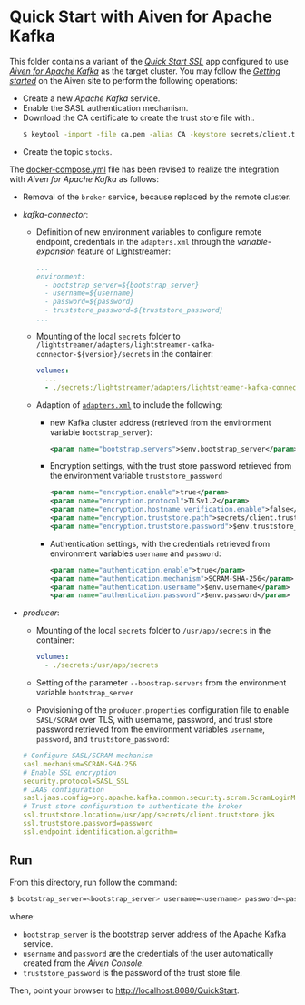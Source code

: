 # Quick Start with Aiven for Apache Kafka

This folder contains a variant of the [_Quick Start SSL_](../../../quickstart-ssl/README.md#quick-start-ssl) app configured to use [_Aiven for Apache Kafka_](https://aiven.io/docs/products/kafka) as the target cluster. You may follow the [_Getting started_](https://aiven.io/docs/products/kafka/get-started) on the Aiven site to perform the following operations:

- Create a new _Apache Kafka_ service.
- Enable the SASL authentication mechanism.
- Download the CA certificate to create the trust store file with:.
  ```sh
  $ keytool -import -file ca.pem -alias CA -keystore secrets/client.truststore.jks
  ```
- Create the topic `stocks`.

The [docker-compose.yml](docker-compose.yml) file has been revised to realize the integration with _Aiven for Apache Kafka_ as follows:

- Removal of the `broker` service, because replaced by the remote cluster.
- _kafka-connector_:
  - Definition of new environment variables to configure remote endpoint, credentials in the `adapters.xml` through the _variable-expansion_ feature of Lightstreamer:
    ```yaml
    ...
    environment:
      - bootstrap_server=${bootstrap_server}
      - username=${username}
      - password=${password}
      - truststore_password=${truststore_password}
    ...
    ```
  - Mounting of the local `secrets` folder to `/lightstreamer/adapters/lightstreamer-kafka-connector-${version}/secrets` in the container:
    ```yaml
    volumes:
      ...
      - ./secrets:/lightstreamer/adapters/lightstreamer-kafka-connector-${version}/secrets
    ```
  - Adaption of [`adapters.xml`](./adapters.xml) to include the following:
    - new Kafka cluster address (retrieved from the environment variable `bootstrap_server`):
      ```xml
      <param name="bootstrap.servers">$env.bootstrap_server</param>
      ```

    - Encryption settings, with the trust store password retrieved from the environment variable `truststore_password`
      ```xml
      <param name="encryption.enable">true</param>
      <param name="encryption.protocol">TLSv1.2</param>
      <param name="encryption.hostname.verification.enable">false</param>
      <param name="encryption.truststore.path">secrets/client.truststore.jks</param>
      <param name="encryption.truststore.password">$env.truststore_password</param>
      ```

    - Authentication settings, with the credentials retrieved from environment variables `username` and `password`:
      ```xml
      <param name="authentication.enable">true</param>
      <param name="authentication.mechanism">SCRAM-SHA-256</param>
      <param name="authentication.username">$env.username</param>
      <param name="authentication.password">$env.password</param>
      ```

- _producer_:
   - Mounting of the local `secrets` folder to `/usr/app/secrets` in the container:
   
     ```yaml
     volumes:
       - ./secrets:/usr/app/secrets
     ```
   - Setting of the parameter `--boostrap-servers` from the environment variable `bootstrap_server`
   - Provisioning of the `producer.properties` configuration file to enable `SASL/SCRAM` over TLS, with username, password, and trust store password retrieved from the environment variables `username`, `password`, and `truststore_password`:
    
   ```yaml
   # Configure SASL/SCRAM mechanism
   sasl.mechanism=SCRAM-SHA-256
   # Enable SSL encryption
   security.protocol=SASL_SSL
   # JAAS configuration
   sasl.jaas.config=org.apache.kafka.common.security.scram.ScramLoginModule required username="${username}" password="${password}";
   # Trust store configuration to authenticate the broker
   ssl.truststore.location=/usr/app/secrets/client.truststore.jks
   ssl.truststore.password=password   
   ssl.endpoint.identification.algorithm=
   ```  

## Run

From this directory, run follow the command:

```sh
$ bootstrap_server=<bootstrap_server> username=<username> password=<password> truststore_password=<truststore_password> ./start.sh 
```

where:
- `bootstrap_server` is the bootstrap server address of the Apache Kafka service.
- `username` and `password` are the credentials of the user automatically created from the _Aiven Console_.
- `truststore_password` is the password of the trust store file.

Then, point your browser to [http://localhost:8080/QuickStart](http://localhost:8080/QuickStart).
